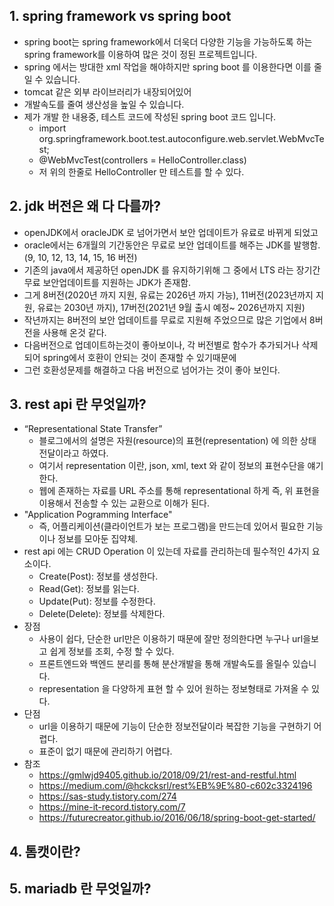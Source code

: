 ## 1. spring framework vs spring boot
  - spring boot는 spring framework에서 더욱더 다양한 기능을 가능하도록 하는 spring framework를 이용하여 많은 것이 정된 프로젝트입니다.
  - spring 에서는 방대한 xml 작업을 해야하지만 spring boot 를 이용한다면 이를 줄일 수 있습니다.
  - tomcat 같은 외부 라이브러리가 내장되어있어
  - 개발속도를 줄여 생산성을 높일 수 있습니다.
  - 제가 개발 한 내용중, 테스트 코드에 작성된 spring boot 코드 입니다.
    - import org.springframework.boot.test.autoconfigure.web.servlet.WebMvcTest;
    - @WebMvcTest(controllers = HelloController.class)
    - 저 위의 한줄로 HelloController 만 테스트를 할 수 있다.
## 2. jdk 버전은 왜 다 다를까?
  - openJDK에서 oracleJDK 로 넘어가면서 보안 업데이트가 유료로 바뀌게 되었고
  - oracle에서는 6개월의 기간동안은 무료로 보안 업데이트를 해주는 JDK를 발행함. (9, 10, 12, 13, 14, 15, 16 버전)
  - 기존의 java에서 제공하던 openJDK 를 유지하기위해 그 중에서 LTS 라는 장기간 무료 보안업데이트를 지원하는 JDK가 존재함.
  - 그게 8버전(2020년 까지 지원, 유료는 2026년 까지 가능), 11버전(2023년까지 지원, 유료는 2030년 까지), 17버전(2021년 9월 출시 예정~ 2026년까지 지원)
  - 작년까지는 8버전의 보안 업데이트를 무료로 지원해 주었으므로 많은 기업에서 8버전을 사용해 온것 같다.
  - 다음버전으로 업데이트하는것이 좋아보이나, 각 버전별로 함수가 추가되거나 삭제되어 spring에서 호환이 안되는 것이 존재할 수 있기때문에
  - 그런 호환성문제를 해결하고 다음 버전으로 넘어가는 것이 좋아 보인다.
## 3. rest api 란 무엇일까?
  - “Representational State Transfer” 
    - 블로그에서의 설명은 자원(resource)의 표현(representation) 에 의한 상태 전달이라고 하였다.
    - 여기서 representation 이란, json, xml, text 와 같이 정보의 표현수단을 얘기한다.
    - 웹에 존재하는 자료를 URL 주소를 통해 representational 하게 즉, 위 표현을 이용해서 전송할 수 있는 교환으로 이해가 된다.
  - "Application Pogramming Interface"
    - 즉, 어플리케이션(클라이언트가 보는 프로그램)을 만드는데 있어서 필요한 기능이나 정보를 모아둔 집약체.
  - rest api 에는 CRUD Operation 이 있는데 자료를 관리하는데 필수적인 4가지 요소이다.
    - Create(Post): 정보를 생성한다.
    - Read(Get): 정보를 읽는다.
    - Update(Put): 정보를 수정한다.
    - Delete(Delete): 정보를 삭제한다.
  - 장점
    - 사용이 쉽다, 단순한 url만은 이용하기 때문에 잘만 정의한다면 누구나 url을보고 쉽게 정보를 조회, 수정 할 수 있다.
    - 프론트엔드와 백엔드 분리를 통해 분산개발을 통해 개발속도를 올릴수 있습니다.
    - representation 을 다양하게 표현 할 수 있어 원하는 정보형태로 가져올 수 있다.
  - 단점
    - url을 이용하기 때문에 기능이 단순한 정보전달이라 복잡한 기능을 구현하기 어렵다.
    - 표준이 없기 때문에 관리하기 어렵다.
- 참조
  - https://gmlwjd9405.github.io/2018/09/21/rest-and-restful.html
  - https://medium.com/@hckcksrl/rest%EB%9E%80-c602c3324196
  - https://sas-study.tistory.com/274
  - https://mine-it-record.tistory.com/7
  - https://futurecreator.github.io/2016/06/18/spring-boot-get-started/
## 4. 톰캣이란?
## 5. mariadb 란 무엇일까?
